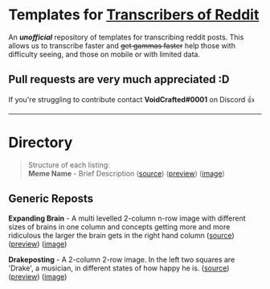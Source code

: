 # Templates for [Transcribers of Reddit](https://reddit.com/r/transcribersofreddit)

An ***unofficial*** repository of templates for transcribing reddit posts. This allows us to transcribe faster and ~~get gammas faster~~ help those with difficulty seeing, and those on mobile or with limited data.

## Pull requests are very much appreciated :D
If you're struggling to contribute contact **VoidCrafted#0001** on Discord :+1:

---

# Directory

> Structure of each listing:  
> **Meme Name** - Brief Description ([source](/)) ([preview](/)) ([image](/))

## Generic Reposts

**Expanding Brain** - A multi levelled 2-column n-row image with different sizes of brains in one column and concepts getting more and more ridiculous the larger the brain gets in the right hand column ([source](https://github.com/codingJWilliams/ToR-Repost-Collection/raw/master/generic/expandingbrain/expandingbrain.md)) ([preview](https://github.com/codingJWilliams/ToR-Repost-Collection/blob/master/generic/expandingbrain/expandingbrain.md)) ([image](https://i.redditmedia.com/33koWkTrTaOAUKgzV3_VV3s4P9_bjfLes_ZzwksZjg0.jpg?s=8ba3959a7fb00867de225802cd92a68e))

**Drakeposting** - A 2-column 2-row image. In the left two squares are 'Drake', a musician, in different states of how happy he is. ([source](https://github.com/codingJWilliams/ToR-Repost-Collection/raw/master/generic/drake/drake_no_table.md)) ([preview](https://github.com/codingJWilliams/ToR-Repost-Collection/blob/master/generic/drake/drake_no_table.md)) ([image](https://raw.githubusercontent.com/codingJWilliams/ToR-Repost-Collection/master/generic/drake/drake.jpg))
